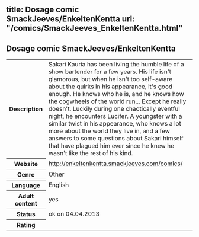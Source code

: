 title: Dosage comic SmackJeeves/EnkeltenKentta
url: "/comics/SmackJeeves_EnkeltenKentta.html"
---
Dosage comic SmackJeeves/EnkeltenKentta
-----------------------------------------

<table class="comicinfo">
<tr>
<th>Description</th><td>Sakari Kauria has been living the humble life of a show bartender for a few years. His life isn't glamorous, but when he isn't too self-aware about the quirks in his appearance, it's good enough. He knows who he is, and he knows how the cogwheels of the world run... Except he really doesn't. Luckily during one chaotically eventful night, he encounters Lucifer. A youngster with a similar twist in his appearance, who knows a lot more about the world they live in, and a few answers to some questions about Sakari himself that have plagued him ever since he knew he wasn't like the rest of his kind.</td>
</tr>
<tr>
<th>Website</th><td><a href="http://enkeltenkentta.smackjeeves.com/comics/">http://enkeltenkentta.smackjeeves.com/comics/</a></td>
</tr>
<tr>
<th>Genre</th><td>Other</td>
</tr>
<tr>
<th>Language</th><td>English</td>
</tr>
<tr>
<th>Adult content</th><td>yes</td>
</tr>
<tr>
<th>Status</th><td>ok on 04.04.2013</td>
</tr>
<tr>
<th>Rating</th><td><div class="g-plusone" data-size="standard" data-annotation="bubble"
 data-href="http://enkeltenkentta.smackjeeves.com/comics/"></div></td>
</tr>
</table>
<script type="text/javascript">
  (function() {
    var po = document.createElement('script'); po.type = 'text/javascript'; po.async = true;
    po.src = 'https://apis.google.com/js/plusone.js';
    var s = document.getElementsByTagName('script')[0]; s.parentNode.insertBefore(po, s);
  })();
</script>
